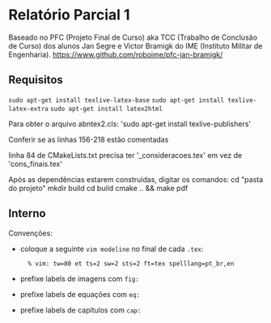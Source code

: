 # Relatório Parcial 1

Baseado no PFC (Projeto Final de Curso) aka TCC (Trabalho de Conclusão de Curso) dos
alunos Jan Segre e Victor Bramigk do IME (Instituto Militar de Engenharia).
https://www.github.com/roboime/pfc-jan-bramigk/

## Requisitos

`sudo apt-get install texlive-latex-base`
`sudo apt-get install texlive-latex-extra`
`sudo apt-get install latex2html`

Para obter o arquivo abntex2.cls:
'sudo apt-get install texlive-publishers'

Conferir se as linhas 156-218 estão comentadas

linha 84 de CMakeLists.txt precisa ter '_consideracoes.tex' em vez de 'cons_finais.tex'

Após as dependências estarem construídas, digitar os comandos:
cd "pasta do projeto"
mkdir build
cd build
cmake .. && make pdf

## Interno

Convenções:

- coloque a seguinte `vim modeline` no final de cada `.tex`:

        % vim: tw=80 et ts=2 sw=2 sts=2 ft=tex spelllang=pt_br,en

- prefixe labels de imagens com `fig:`
- prefixe labels de equações com `eq:`
- prefixe labels de capítulos com `cap:`
